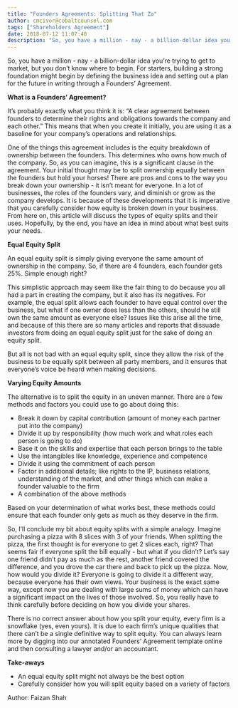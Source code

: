 ```yaml
---
title: "Founders Agreements: Splitting That Za"
author: cmcivor@cobaltcounsel.com
tags: ["Shareholders Agreement"]
date: 2018-07-12 11:07:40
description: "So, you have a million - nay - a billion-dollar idea you’re trying to get to market, but you don’t know where to start. For starters, building a strong foundation  might begin by defining the business..."
---
```


So, you have a million - nay - a billion-dollar idea you’re trying to get to market, but you don’t know where to begin. For starters, building a strong foundation might begin by defining the business idea and setting out a plan for the future in writing through a Founders’ Agreement. 

**What is a Founders’ Agreement?**

It’s probably exactly what you think it is: “A clear agreement between founders to determine their rights and obligations towards the company and each other.” This means that when you create it initially, you are using it as a baseline for your company’s operations and relationships. 

One of the things this agreement includes is the equity breakdown of ownership between the founders. This determines who owns how much of the company. So, as you can imagine, this is a significant clause in the agreement. Your initial thought may be to split ownership equally between the founders but hold your horses! There are pros and cons to the way you break down your ownership - it isn’t meant for everyone. In a lot of businesses, the roles of the founders vary, and diminish or grow as the company develops. It is because of these developments that it is imperative that you carefully consider how equity is broken down in your business. From here on, this article will discuss the types of equity splits and their uses. Hopefully, by the end, you have an idea in mind about what best suits your needs.

**Equal Equity Split**

An equal equity split is simply giving everyone the same amount of ownership in the company. So, if there are 4 founders, each founder gets 25%. Simple enough right?

This simplistic approach may seem like the fair thing to do because you all had a part in creating the company, but it also has its negatives. For example, the equal split allows each founder to have equal control over the business, but what if one owner does less than the others, should he still own the same amount as everyone else? Issues like this arise all the time, and because of this there are so many articles and reports that dissuade investors from doing an equal equity split just for the sake of doing an equity split.

But all is not bad with an equal equity split, since they allow the risk of the business to be equally split between all party members, and it ensures that everyone’s voice be heard when making decisions.

**Varying Equity Amounts**

The alternative is to split the equity in an uneven manner. There are a few methods and factors you could use to go about doing this:
- Break it down by capital contribution (amount of money each partner put into the company)
- Divide it up by responsibility (how much work and what roles each person is going to do)
- Base it on the skills and expertise that each person brings to the table
- Use the intangibles like knowledge, experience and competence
- Divide it using the commitment of each person
- Factor in additional details; like rights to the IP, business relations, understanding of the market, and other things which can make a founder valuable to the firm
- A combination of the above methods

Based on your determination of what works best, these  methods could ensure that each founder only gets as much as they deserve in the firm.

So, I’ll conclude my bit about equity splits with a simple analogy. Imagine purchasing a pizza with 8 slices with 3 of your friends. When splitting the pizza, the first thought is for everyone to get 2 slices each, right? That seems fair if everyone split the bill equally - but what if you didn’t? Let’s say one friend didn’t pay as much as the rest, another friend covered the difference, and you drove the car there and back to pick up the pizza. Now, how would you divide it? Everyone is going to divide it a different way, because everyone has their own views. Your business is the exact same way, except now you are dealing with large sums of money which can have a significant impact on the lives of those involved. So, you really have to think carefully before deciding on how you divide your shares.

There is no correct answer about how you split your equity, every firm is a snowflake (yes, even yours). It is due to each firm’s unique qualities that there can’t be a single definitive way to split equity. You can always learn more by digging into our annotated Founders’ Agreement template online and then consulting a lawyer and/or an accountant.

**Take-aways**
- An equal equity split might not always be the best option
- Carefully consider how you will split equity based on a variety of factors

Author: Faizan Shah
